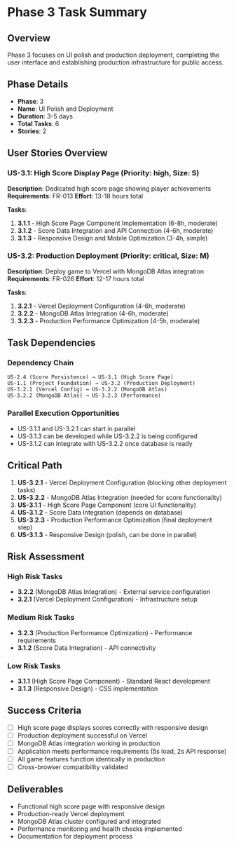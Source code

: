 # Phase 3 Task Summary

## Overview
Phase 3 focuses on UI polish and production deployment, completing the user interface and establishing production infrastructure for public access.

## Phase Details
- **Phase**: 3
- **Name**: UI Polish and Deployment
- **Duration**: 3-5 days
- **Total Tasks**: 6
- **Stories**: 2

## User Stories Overview

### US-3.1: High Score Display Page (Priority: high, Size: S)
**Description**: Dedicated high score page showing player achievements
**Requirements**: FR-013
**Effort**: 13-18 hours total

**Tasks**:
1. **3.1.1** - High Score Page Component Implementation (6-8h, moderate)
2. **3.1.2** - Score Data Integration and API Connection (4-6h, moderate) 
3. **3.1.3** - Responsive Design and Mobile Optimization (3-4h, simple)

### US-3.2: Production Deployment (Priority: critical, Size: M)
**Description**: Deploy game to Vercel with MongoDB Atlas integration
**Requirements**: FR-026
**Effort**: 12-17 hours total

**Tasks**:
1. **3.2.1** - Vercel Deployment Configuration (4-6h, moderate)
2. **3.2.2** - MongoDB Atlas Integration (4-6h, moderate)
3. **3.2.3** - Production Performance Optimization (4-5h, moderate)

## Task Dependencies

### Dependency Chain
```
US-2.4 (Score Persistence) → US-3.1 (High Score Page)
US-1.1 (Project Foundation) → US-3.2 (Production Deployment)
US-3.2.1 (Vercel Config) → US-3.2.2 (MongoDB Atlas)
US-3.2.2 (MongoDB Atlas) → US-3.2.3 (Performance)
```

### Parallel Execution Opportunities
- US-3.1.1 and US-3.2.1 can start in parallel
- US-3.1.3 can be developed while US-3.2.2 is being configured
- US-3.1.2 can integrate with US-3.2.2 once database is ready

## Critical Path
1. **US-3.2.1** - Vercel Deployment Configuration (blocking other deployment tasks)
2. **US-3.2.2** - MongoDB Atlas Integration (needed for score functionality)
3. **US-3.1.1** - High Score Page Component (core UI functionality)
4. **US-3.1.2** - Score Data Integration (depends on database)
5. **US-3.2.3** - Production Performance Optimization (final deployment step)
6. **US-3.1.3** - Responsive Design (polish, can be done in parallel)

## Risk Assessment

### High Risk Tasks
- **3.2.2** (MongoDB Atlas Integration) - External service configuration
- **3.2.1** (Vercel Deployment Configuration) - Infrastructure setup

### Medium Risk Tasks  
- **3.2.3** (Production Performance Optimization) - Performance requirements
- **3.1.2** (Score Data Integration) - API connectivity

### Low Risk Tasks
- **3.1.1** (High Score Page Component) - Standard React development
- **3.1.3** (Responsive Design) - CSS implementation

## Success Criteria
- [ ] High score page displays scores correctly with responsive design
- [ ] Production deployment successful on Vercel
- [ ] MongoDB Atlas integration working in production
- [ ] Application meets performance requirements (5s load, 2s API response)
- [ ] All game features function identically in production
- [ ] Cross-browser compatibility validated

## Deliverables
- Functional high score page with responsive design
- Production-ready Vercel deployment
- MongoDB Atlas cluster configured and integrated
- Performance monitoring and health checks implemented
- Documentation for deployment process